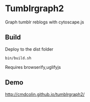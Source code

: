 # Tumblrgraph2

Graph tumblr reblogs with cytoscape.js


## Build

Deploy to the dist folder


    bin/build.sh

Requires browserify,uglifyjs


## Demo


http://cmdcolin.github.io/tumblrgraph2/
